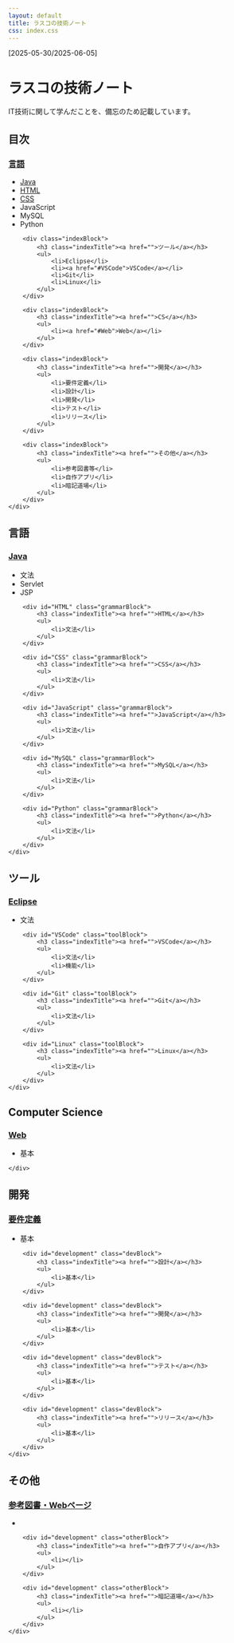 ```yaml
---
layout: default
title: ラスコの技術ノート
css: index.css
---
```

<div class="block">
    <p id="period">[2025-05-30/2025-06-05]</p>
    <h1 id="title">ラスコの技術ノート</h1>
    <p id="explainSite">IT技術に関して学んだことを、備忘のため記載しています。</p>
</div>

<div id="separateLine"></div>

<div id="tableOfContent">
    <h2 class="tableTitle">目次</h2>
    <div class="tableIndex">
        <div class="indexBlock">
            <h3 class="indexTitle"><a href="">言語</a></h3>
            <ul>
                <li><a href="#Java">Java</a></li>
                <li><a href="#HTML">HTML</a></li>
                <li><a href="#CSS">CSS</a></li>
                <li>JavaScript</li>
                <li>MySQL</li>
                <li>Python</li>
            </ul>
        </div>

        <div class="indexBlock">
            <h3 class="indexTitle"><a href="">ツール</a></h3>
            <ul>
                <li>Eclipse</li>
                <li><a href="#VSCode">VSCode</a></li>
                <li>Git</li>
                <li>Linux</li>
            </ul>
        </div>

        <div class="indexBlock">
            <h3 class="indexTitle"><a href="">CS</a></h3>
            <ul>
                <li><a href="#Web">Web</a></li>
            </ul>
        </div>

        <div class="indexBlock">
            <h3 class="indexTitle"><a href="">開発</a></h3>
            <ul>
                <li>要件定義</li>
                <li>設計</li>
                <li>開発</li>
                <li>テスト</li>
                <li>リリース</li>
            </ul>
        </div>

        <div class="indexBlock">
            <h3 class="indexTitle"><a href="">その他</a></h3>
            <ul>
                <li>参考図書等</li>
                <li>自作アプリ</li>
                <li>暗記道場</li>
            </ul>
        </div>
    </div>
</div>

<div id="separateLine"></div>

<div class="block">
    <h2 class="tableTitle">言語</h2>
    <div class="tableIndex">
        <div id="Java" class="grammarBlock">
            <h3 class="indexTitle"><a href="">Java</a></h3>
            <ul>
                <li>文法</li>
                <li>Servlet</li>
                <li>JSP</li>
            </ul>
        </div>   

        <div id="HTML" class="grammarBlock">
            <h3 class="indexTitle"><a href="">HTML</a></h3>
            <ul>
                <li>文法</li>
            </ul>
        </div>

        <div id="CSS" class="grammarBlock">
            <h3 class="indexTitle"><a href="">CSS</a></h3>
            <ul>
                <li>文法</li>
            </ul>
        </div>

        <div id="JavaScript" class="grammarBlock">
            <h3 class="indexTitle"><a href="">JavaScript</a></h3>
            <ul>
                <li>文法</li>
            </ul>
        </div>
        
        <div id="MySQL" class="grammarBlock">
            <h3 class="indexTitle"><a href="">MySQL</a></h3>
            <ul>
                <li>文法</li>
            </ul>
        </div>

        <div id="Python" class="grammarBlock">
            <h3 class="indexTitle"><a href="">Python</a></h3>
            <ul>
                <li>文法</li>
            </ul>
        </div>
    </div>
</div>
    
<div class="block">
    <h2 class="tableTitle">ツール</h2>
    <div class="tableIndex">
        <div id="Eclipse" class="toolBlock">
            <h3 class="indexTitle"><a href="">Eclipse</a></h3>
            <ul>
                <li>文法</li>
            </ul>
        </div>

        <div id="VSCode" class="toolBlock">
            <h3 class="indexTitle"><a href="">VSCode</a></h3>
            <ul>
                <li>文法</li>
                <li>機能</li>
            </ul>
        </div>

        <div id="Git" class="toolBlock">
            <h3 class="indexTitle"><a href="">Git</a></h3>
            <ul>
                <li>文法</li>
            </ul>
        </div>

        <div id="Linux" class="toolBlock">
            <h3 class="indexTitle"><a href="">Linux</a></h3>
            <ul>
                <li>文法</li>
            </ul>
        </div>
    </div>
</div>

<div class="block">
    <h2 class="tableTitle">Computer Science</h2>
    <div class="tableIndex">
        <div id="Web" class="toolBlock">
            <h3 class="indexTitle"><a href="">Web</a></h3>
            <ul>
                <li>基本</li>
            </ul>
        </div>

    </div>
</div>

<div class="block">
    <h2 class="tableTitle">開発</h2>
    <div class="tableIndex">
        <div id="development" class="devBlock">
            <h3 class="indexTitle"><a href="">要件定義</a></h3>
            <ul>
                <li>基本</li>
            </ul>
        </div>

        <div id="development" class="devBlock">
            <h3 class="indexTitle"><a href="">設計</a></h3>
            <ul>
                <li>基本</li>
            </ul>
        </div>

        <div id="development" class="devBlock">
            <h3 class="indexTitle"><a href="">開発</a></h3>
            <ul>
                <li>基本</li>
            </ul>
        </div>

        <div id="development" class="devBlock">
            <h3 class="indexTitle"><a href="">テスト</a></h3>
            <ul>
                <li>基本</li>
            </ul>
        </div>

        <div id="development" class="devBlock">
            <h3 class="indexTitle"><a href="">リリース</a></h3>
            <ul>
                <li>基本</li>
            </ul>
        </div>
    </div>
</div>

<div class="block">
    <h2 class="tableTitle">その他</h2>
    <div class="tableIndex">
        <div id="development" class="otherBlock">
            <h3 class="indexTitle"><a href="">参考図書・Webページ</a></h3>
            <ul>
                <li></li>
            </ul>
        </div>

        <div id="development" class="otherBlock">
            <h3 class="indexTitle"><a href="">自作アプリ</a></h3>
            <ul>
                <li></li>
            </ul>
        </div>

        <div id="development" class="otherBlock">
            <h3 class="indexTitle"><a href="">暗記道場</a></h3>
            <ul>
                <li></li>
            </ul>
        </div>
    </div>
</div>
<div id="separateLine"></div>